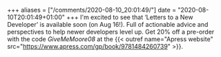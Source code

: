 +++
aliases = ["/comments/2020-08-10_20:01:49/"]
date = "2020-08-10T20:01:49+01:00"
+++
I'm excited to see that ‘Letters to a New Developer’ is available soon (on Aug 16!). Full of actionable advice and perspectives to help newer developers level up. Get 20% off a pre-order with the code _GiveMeMoore08_ at the {{< outref name="Apress website" src="https://www.apress.com/gp/book/9781484260739" >}}.
